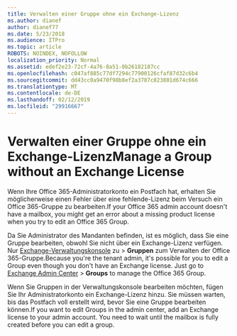 ```yaml
---
title: Verwalten einer Gruppe ohne ein Exchange-Lizenz
ms.author: dianef
author: dianef77
ms.date: 5/23/2018
ms.audience: ITPro
ms.topic: article
ROBOTS: NOINDEX, NOFOLLOW
localization_priority: Normal
ms.assetid: edef2e23-72cf-4a76-8a51-0b26182187cc
ms.openlocfilehash: c047af885c77df7294c77900126cfaf87d32c6b4
ms.sourcegitcommit: dd43cc0a9470f98b8ef2a3787c823801d674c666
ms.translationtype: MT
ms.contentlocale: de-DE
ms.lasthandoff: 02/12/2019
ms.locfileid: "29916667"
---
```

# <a name="manage-a-group-without-an-exchange-license"></a><span data-ttu-id="60630-102">Verwalten einer Gruppe ohne ein Exchange-Lizenz</span><span class="sxs-lookup"><span data-stu-id="60630-102">Manage a Group without an Exchange License</span></span>

<span data-ttu-id="60630-103">Wenn Ihre Office 365-Administratorkonto ein Postfach hat, erhalten Sie möglicherweise einen Fehler über eine fehlende-Lizenz beim Versuch ein Office 365-Gruppe zu bearbeiten.</span><span class="sxs-lookup"><span data-stu-id="60630-103">If your Office 365 admin account doesn't have a mailbox, you might get an error about a missing product license when you try to edit an Office 365 Group.</span></span>
  
<span data-ttu-id="60630-p101">Da Sie Administrator des Mandanten befinden, ist es möglich, dass Sie eine Gruppe bearbeiten, obwohl Sie nicht über ein Exchange-Lizenz verfügen. Nur [Exchange-Verwaltungskonsole](https://outlook.office365.com/ecp.aspx) zu \> **Gruppen** zum Verwalten der Office 365-Gruppe.</span><span class="sxs-lookup"><span data-stu-id="60630-p101">Because you're the tenant admin, it's possible for you to edit a Group even though you don't have an Exchange license. Just go to [Exchange Admin Center](https://outlook.office365.com/ecp.aspx) \> **Groups** to manage the Office 365 Group.</span></span> 
  
<span data-ttu-id="60630-p102">Wenn Sie Gruppen in der Verwaltungskonsole bearbeiten möchten, fügen Sie Ihr Administratorkonto ein Exchange-Lizenz hinzu. Sie müssen warten, bis das Postfach voll erstellt wird, bevor Sie eine Gruppe bearbeiten können.</span><span class="sxs-lookup"><span data-stu-id="60630-p102">If you want to edit Groups in the admin center, add an Exchange license to your admin account. You need to wait until the mailbox is fully created before you can edit a group.</span></span>
  

